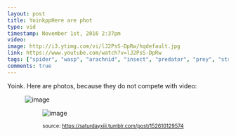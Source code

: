 ```yaml
---
layout: post
title: YoinkppHere are phot
type: vid
timestamp: November 1st, 2016 2:37pm
video: 
image: http://i3.ytimg.com/vi/lJ2PsS-DpRw/hqdefault.jpg
link: https://www.youtube.com/watch?v=lJ2PsS-DpRw
tags: ["spider", "wasp", "arachnid", "insect", "predator", "prey", "strike", "Camoflauge", "macro", "photography"]
comments: true
---
```

    
Yoink.
Here are photos, because they do not compete with video:
<figure data-orig-width="3612" data-orig-height="2681" class="tmblr-full"><img src="https://64.media.tumblr.com/1c977427b4b5c5a9ae279b938ea998d7/tumblr_inline_ofzdaiUXgr1rnrp45_540.jpg" alt="image" data-orig-width="3612" data-orig-height="2681"/><figure data-orig-width="3024" data-orig-height="4032" class="tmblr-full"><img src="https://64.media.tumblr.com/ef2f144e229e2b8474cff0188b50e395/tumblr_inline_ofzdamgiJT1rnrp45_540.jpg" alt="image" data-orig-width="3024" data-orig-height="4032"/> 
  
<small>source: https://saturdayxiii.tumblr.com/post/152610129574</small>